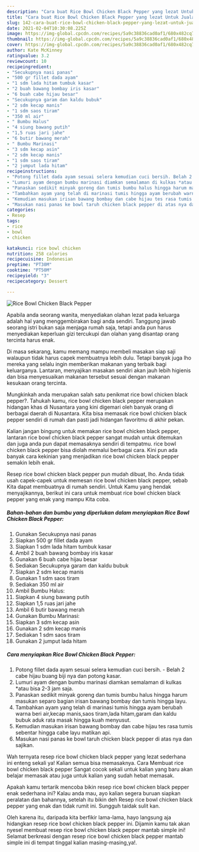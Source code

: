 ```yaml
---
description: "Cara buat Rice Bowl Chicken Black Pepper yang lezat Untuk Jualan"
title: "Cara buat Rice Bowl Chicken Black Pepper yang lezat Untuk Jualan"
slug: 142-cara-buat-rice-bowl-chicken-black-pepper-yang-lezat-untuk-jualan
date: 2021-02-04T10:30:08.225Z
image: https://img-global.cpcdn.com/recipes/5a9c38836cad0af1/680x482cq70/rice-bowl-chicken-black-pepper-foto-resep-utama.jpg
thumbnail: https://img-global.cpcdn.com/recipes/5a9c38836cad0af1/680x482cq70/rice-bowl-chicken-black-pepper-foto-resep-utama.jpg
cover: https://img-global.cpcdn.com/recipes/5a9c38836cad0af1/680x482cq70/rice-bowl-chicken-black-pepper-foto-resep-utama.jpg
author: Kate McKinney
ratingvalue: 3.2
reviewcount: 10
recipeingredient:
- "Secukupnya nasi panas"
- "500 gr fillet dada ayam"
- "1 sdm lada hitam tumbuk kasar"
- "2 buah bawang bombay iris kasar"
- "6 buah cabe hijau besar"
- "Secukupnya garam dan kaldu bubuk"
- "2 sdm kecap manis"
- "1 sdm saos tiram"
- "350 ml air"
- " Bumbu Halus"
- "4 siung bawang putih"
- "1,5 ruas jari jahe"
- "6 butir bawang merah"
- " Bumbu Marinasi"
- "3 sdm kecap asin"
- "2 sdm kecap manis"
- "1 sdm saos tiram"
- "2 jumput lada hitam"
recipeinstructions:
- "Potong fillet dada ayam sesuai selera kemudian cuci bersih. Belah 2 cabe hijau buang biji nya dan potong kasar."
- "Lumuri ayam dengan bumbu marinasi diamkan semalaman di kulkas *atau bisa 2-3 jam saja."
- "Panaskan sedikit minyak goreng dan tumis bumbu halus hingga harum masukan separo bagian irisan bawang bombay dan tumis hingga layu."
- "Tambahkan ayam yang telah di marinasi tumis hingga ayam berubah warna beri air,kecap manis,saos tiram,lada hitam,garam dan kaldu bubuk aduk rata masak hingga kuah menyusut."
- "Kemudian masukan irisan bawang bombay dan cabe hijau tes rasa tumis sebentar hingga cabe layu matikan api."
- "Masukan nasi panas ke bowl taruh chicken black pepper di atas nya dan sajikan."
categories:
- Resep
tags:
- rice
- bowl
- chicken

katakunci: rice bowl chicken 
nutrition: 258 calories
recipecuisine: Indonesian
preptime: "PT30M"
cooktime: "PT50M"
recipeyield: "3"
recipecategory: Dessert

---
```



![Rice Bowl Chicken Black Pepper](https://img-global.cpcdn.com/recipes/5a9c38836cad0af1/680x482cq70/rice-bowl-chicken-black-pepper-foto-resep-utama.jpg)

Apabila anda seorang wanita, menyediakan olahan lezat pada keluarga adalah hal yang menggembirakan bagi anda sendiri. Tanggung jawab seorang istri bukan saja menjaga rumah saja, tetapi anda pun harus menyediakan keperluan gizi tercukupi dan olahan yang disantap orang tercinta harus enak.

Di masa  sekarang, kamu memang mampu membeli masakan siap saji walaupun tidak harus capek membuatnya lebih dulu. Tetapi banyak juga lho mereka yang selalu ingin memberikan makanan yang terbaik bagi keluarganya. Lantaran, menyajikan masakan sendiri akan jauh lebih higienis dan bisa menyesuaikan makanan tersebut sesuai dengan makanan kesukaan orang tercinta. 



Mungkinkah anda merupakan salah satu penikmat rice bowl chicken black pepper?. Tahukah kamu, rice bowl chicken black pepper merupakan hidangan khas di Nusantara yang kini digemari oleh banyak orang di berbagai daerah di Nusantara. Kita bisa memasak rice bowl chicken black pepper sendiri di rumah dan pasti jadi hidangan favoritmu di akhir pekan.

Kalian jangan bingung untuk memakan rice bowl chicken black pepper, lantaran rice bowl chicken black pepper sangat mudah untuk ditemukan dan juga anda pun dapat memasaknya sendiri di tempatmu. rice bowl chicken black pepper bisa diolah memalui berbagai cara. Kini pun ada banyak cara kekinian yang menjadikan rice bowl chicken black pepper semakin lebih enak.

Resep rice bowl chicken black pepper pun mudah dibuat, lho. Anda tidak usah capek-capek untuk memesan rice bowl chicken black pepper, sebab Kita dapat membuatnya di rumah sendiri. Untuk Kamu yang hendak menyajikannya, berikut ini cara untuk membuat rice bowl chicken black pepper yang enak yang mampu Kita coba.

<!--inarticleads1-->

##### Bahan-bahan dan bumbu yang diperlukan dalam menyiapkan Rice Bowl Chicken Black Pepper:

1. Gunakan Secukupnya nasi panas
1. Siapkan 500 gr fillet dada ayam
1. Siapkan 1 sdm lada hitam tumbuk kasar
1. Ambil 2 buah bawang bombay iris kasar
1. Gunakan 6 buah cabe hijau besar
1. Sediakan Secukupnya garam dan kaldu bubuk
1. Siapkan 2 sdm kecap manis
1. Gunakan 1 sdm saos tiram
1. Sediakan 350 ml air
1. Ambil  Bumbu Halus:
1. Siapkan 4 siung bawang putih
1. Siapkan 1,5 ruas jari jahe
1. Ambil 6 butir bawang merah
1. Gunakan  Bumbu Marinasi:
1. Siapkan 3 sdm kecap asin
1. Gunakan 2 sdm kecap manis
1. Sediakan 1 sdm saos tiram
1. Gunakan 2 jumput lada hitam




<!--inarticleads2-->

##### Cara menyiapkan Rice Bowl Chicken Black Pepper:

1. Potong fillet dada ayam sesuai selera kemudian cuci bersih. - Belah 2 cabe hijau buang biji nya dan potong kasar.
1. Lumuri ayam dengan bumbu marinasi diamkan semalaman di kulkas *atau bisa 2-3 jam saja.
1. Panaskan sedikit minyak goreng dan tumis bumbu halus hingga harum masukan separo bagian irisan bawang bombay dan tumis hingga layu.
1. Tambahkan ayam yang telah di marinasi tumis hingga ayam berubah warna beri air,kecap manis,saos tiram,lada hitam,garam dan kaldu bubuk aduk rata masak hingga kuah menyusut.
1. Kemudian masukan irisan bawang bombay dan cabe hijau tes rasa tumis sebentar hingga cabe layu matikan api.
1. Masukan nasi panas ke bowl taruh chicken black pepper di atas nya dan sajikan.




Wah ternyata resep rice bowl chicken black pepper yang lezat sederhana ini enteng sekali ya! Kalian semua bisa memasaknya. Cara Membuat rice bowl chicken black pepper Sangat cocok sekali untuk kalian yang baru akan belajar memasak atau juga untuk kalian yang sudah hebat memasak.

Apakah kamu tertarik mencoba bikin resep rice bowl chicken black pepper enak sederhana ini? Kalau anda mau, ayo kalian segera buruan siapkan peralatan dan bahannya, setelah itu bikin deh Resep rice bowl chicken black pepper yang enak dan tidak rumit ini. Sungguh taidak sulit kan. 

Oleh karena itu, daripada kita berfikir lama-lama, hayo langsung aja hidangkan resep rice bowl chicken black pepper ini. Dijamin kamu tak akan nyesel membuat resep rice bowl chicken black pepper mantab simple ini! Selamat berkreasi dengan resep rice bowl chicken black pepper mantab simple ini di tempat tinggal kalian masing-masing,ya!.

